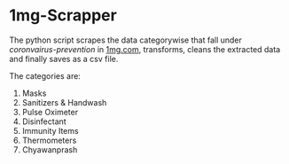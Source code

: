 # 1mg-Scrapper

The python script scrapes the data categorywise that fall under *coronvairus-prevention* in <a href='https://www.1mg.com/categories/coronavirus-prevention-925'>1mg.com</a>, transforms, cleans the extracted data and finally saves as a csv file.

The categories are:
1. Masks
2. Sanitizers & Handwash
3. Pulse Oximeter
4. Disinfectant
5. Immunity Items
6. Thermometers
7. Chyawanprash